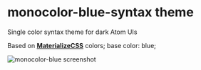 # monocolor-blue-syntax theme

Single color syntax theme for dark Atom UIs

Based on [**MaterializeCSS**](http://materializecss.com/color.html) colors;
base color: blue;

![monocolor-blue screenshot](http://144.76.103.88/webforge_static/atom/monocolor-blue.jpg)
